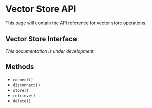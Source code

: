 # Vector Store API

This page will contain the API reference for vector store operations.

## Vector Store Interface

*This documentation is under development.*

## Methods

- `connect()`
- `disconnect()`
- `store()`
- `retrieve()`
- `delete()` 